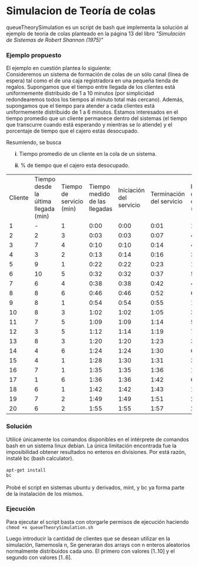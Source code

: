 <h1>Simulacion de Teoría de colas</h1>

queueTheorySimulation es un script de bash que implementa la solución al ejemplo de teoría de colas planteado en la página 13 del libro <cite>"Simulación de Sistemas de Robert Shannon (1975)"  </cite>


<h3>Ejemplo propuesto</h3>

El ejemplo en cuestión plantea lo siguiente:<br>
Consideremos un sistema de formación de colas de un sólo canal (línea de espera) tal como el de una caja registradora en una pequeña tienda de regalos. Supongamos que el tiempo entre llegada de los clientes está uniformemente distribuido de 1 a 10 minutos (por simplicidad redondearemos todos los tiempos al minuto total más cercano). Además, supongamos que el tiempo para atender a cada clientes está uniformemente distribuido de 1 a 6 minutos. Estamos interesados en el tiempo promedio que un cliente permanece dentro del sistemas (el tiempo que transcurre cuando está esperando y mientras se lo atiende) y el porcentaje de tiempo que el cajero estás desocupado.
 
Resumiendo, se busca

<ul>
<b>i</b>. Tiempo promedio de un cliente en la cola de un sistema.
</ul>
<ul>
<b>ii</b>. % de tiempo que el cajero esta desocupado.
</ul>

<table>
<tr>
<td>Cliente</td>
  <td>Tiempo desde la última llegada (min)</td>
  <td>Tiempo de servicio (min)</td>
  <td>Tiempo medido de las llegadas</td>
  <td>Iniciación del servicio</td>
  <td>Terminación del servicio</td>
  <td>Espera del cliente (min)</td>
  <td>Cajero inactivo (min)</td>
</tr>
<tr>
<td>1</td>
  <td>-</td>
  <td>1</td>
  <td>0:00</td>
  <td>0:00</td>
  <td>0:01</td>
  <td>1</td>
  <td>0</td>
</tr>
<tr>
<td>2</td>
  <td>2</td>
  <td>3</td>
  <td>0:03</td>
  <td>0:03</td>
  <td>0:07</td>
  <td>4</td>
  <td>2</td>
</tr>
<tr>
<td>3</td>
  <td>7</td>
  <td>4</td>
  <td>0:10</td>
  <td>0:10</td>
  <td>0:14</td>
  <td>4</td>
  <td>3</td>
</tr>
<tr>
<td>4</td>
  <td>3</td>
  <td>2</td>
  <td>0:13</td>
  <td>0:14</td>
  <td>0:16</td>
  <td>3</td>
  <td>0</td>
</tr>
<tr>
<td>5</td>
  <td>9</td>
  <td>1</td>
  <td>0:22</td>
  <td>0:22</td>
  <td>0:23</td>
  <td>1</td>
  <td>6</td>
</tr>
<tr>
<td>6</td>
  <td>10</td>
  <td>5</td>
  <td>0:32</td>
  <td>0:32</td>
  <td>0:37</td>
  <td>5</td>
  <td>9</td>
</tr>
<tr>
<td>7</td>
  <td>6</td>
  <td>4</td>
  <td>0:38</td>
  <td>0:38</td>
  <td>0:42</td>
  <td>4</td>
  <td>1</td>
</tr>
<td>8</td>
  <td>8</td>
  <td>6</td>
  <td>0:46</td>
  <td>0:46</td>
  <td>0:52</td>
  <td>6</td>
  <td>4</td>
</tr>
<tr>
<td>9</td>
  <td>8</td>
  <td>1</td>
  <td>0:54</td>
  <td>0:54</td>
  <td>0:55</td>
  <td>1</td>
  <td>2</td>
</tr>
<tr>
<td>10</td>
  <td>8</td>
  <td>3</td>
  <td>1:02</td>
  <td>1:02</td>
  <td>1:05</td>
  <td>3</td>
  <td>7</td>
</tr>
<tr>
<td>11</td>
  <td>7</td>
  <td>5</td>
  <td>1:09</td>
  <td>1:09</td>
  <td>1:14</td>
  <td>5</td>
  <td>4</td>
</tr>
<td>12</td>
  <td>3</td>
  <td>5</td>
  <td>1:12</td>
  <td>1:14</td>
  <td>1:19</td>
  <td>7</td>
  <td>0</td>
</tr>
<tr>
<td>13</td>
  <td>8</td>
  <td>3</td>
  <td>1:20</td>
  <td>1:20</td>
  <td>1:23</td>
  <td>3</td>
  <td>1</td>
</tr>
<tr>
<td>14</td>
  <td>4</td>
  <td>6</td>
  <td>1:24</td>
  <td>1:24</td>
  <td>1:30</td>
  <td>6</td>
  <td>1</td>
</tr>
<tr>
<td>15</td>
  <td>4</td>
  <td>1</td>
  <td>1:28</td>
  <td>1:30</td>
  <td>1:31</td>
  <td>3</td>
  <td>0</td>
</tr>
<tr>
<td>16</td>
  <td>7</td>
  <td>1</td>
  <td>1:35</td>
  <td>1:35</td>
  <td>1:36</td>
  <td>1</td>
  <td>4</td>
</tr>
<tr>
<td>17</td>
  <td>1</td>
  <td>6</td>
  <td>1:36</td>
  <td>1:36</td>
  <td>1:42</td>
  <td>6</td>
  <td>0</td>
</tr>
<tr>
<td>18</td>
  <td>6</td>
  <td>1</td>
  <td>1:42</td>
  <td>1:42</td>
  <td>1:43</td>
  <td>1</td>
  <td>0</td>
</tr>
<tr>
<td>19</td>
  <td>7</td>
  <td>2</td>
  <td>1:49</td>
  <td>1:49</td>
  <td>1:51</td>
  <td>2</td>
  <td>6</td>
</tr>
<tr>
<td>20</td>
  <td>6</td>
  <td>2</td>
  <td>1:55</td>
  <td>1:55</td>
  <td>1:57</td>
  <td>2</td>
  <td>4</td>
</tr>
</table> 

<h3>Solución</h3>

Utilicé únicamente los comandos disponibles en el intérprete de comandos bash en un sistema linux debian. La única limitación encontrada fue la imposibilidad obtener resultados no enteros en divisiones. Por está razón, instalé bc (bash calculator). <br><br>
<code>apt-get install bc</code> <br><br>
Probé el script en sistemas ubuntu y derivados, mint, y bc ya forma parte de la instalación de los mismos.

<h3>Ejecución</h3>

Para ejecutar el script basta con otorgarle permisos de ejecución haciendo<br>
<code>chmod +x queueTheorySimulation.sh</code>

Luego introducir la cantidad de clientes que se desean utilizar en la simulación, llamemosla n, Se generaran dos arrays con n enteros aleatorios normalmente distribuidos cada uno. El primero con valores [1..10] y el segundo con valores [1..6].  
